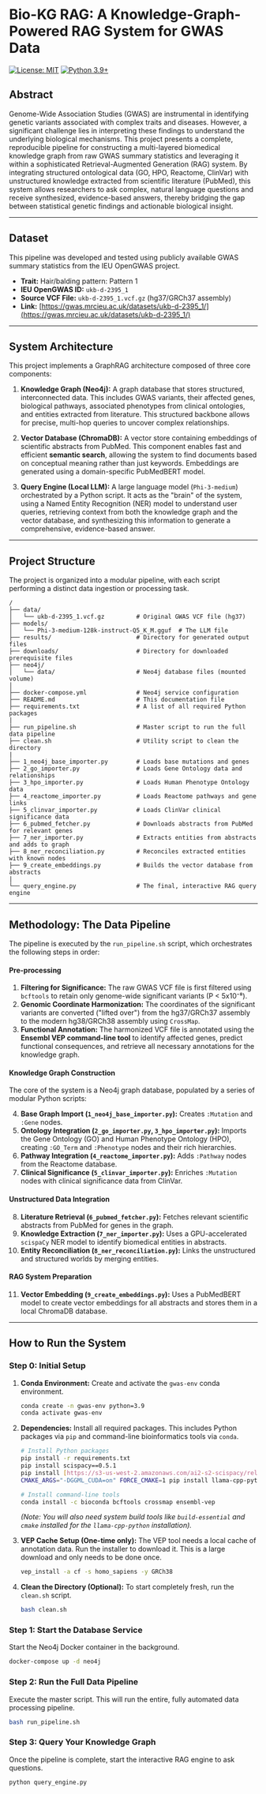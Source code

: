 # Bio-KG RAG: A Knowledge-Graph-Powered RAG System for GWAS Data

[![License: MIT](https://img.shields.io/badge/License-MIT-yellow.svg)](https://opensource.org/licenses/MIT)
[![Python 3.9+](https://img.shields.io/badge/python-3.9+-blue.svg)](https://www.python.org/downloads/release/python-390/)

## Abstract

Genome-Wide Association Studies (GWAS) are instrumental in identifying genetic variants associated with complex traits and diseases. However, a significant challenge lies in interpreting these findings to understand the underlying biological mechanisms. This project presents a complete, reproducible pipeline for constructing a multi-layered biomedical knowledge graph from raw GWAS summary statistics and leveraging it within a sophisticated Retrieval-Augmented Generation (RAG) system. By integrating structured ontological data (GO, HPO, Reactome, ClinVar) with unstructured knowledge extracted from scientific literature (PubMed), this system allows researchers to ask complex, natural language questions and receive synthesized, evidence-based answers, thereby bridging the gap between statistical genetic findings and actionable biological insight.

---

## Dataset

This pipeline was developed and tested using publicly available GWAS summary statistics from the IEU OpenGWAS project.

-   **Trait:** Hair/balding pattern: Pattern 1
-   **IEU OpenGWAS ID:** `ukb-d-2395_1`
-   **Source VCF File:** `ukb-d-2395_1.vcf.gz` (hg37/GRCh37 assembly)
-   **Link:** [https://gwas.mrcieu.ac.uk/datasets/ukb-d-2395_1/](https://gwas.mrcieu.ac.uk/datasets/ukb-d-2395_1/)

---

## System Architecture

This project implements a GraphRAG architecture composed of three core components:

1.  **Knowledge Graph (Neo4j):** A graph database that stores structured, interconnected data. This includes GWAS variants, their affected genes, biological pathways, associated phenotypes from clinical ontologies, and entities extracted from literature. This structured backbone allows for precise, multi-hop queries to uncover complex relationships.

2.  **Vector Database (ChromaDB):** A vector store containing embeddings of scientific abstracts from PubMed. This component enables fast and efficient **semantic search**, allowing the system to find documents based on conceptual meaning rather than just keywords. Embeddings are generated using a domain-specific PubMedBERT model.

3.  **Query Engine (Local LLM):** A large language model (`Phi-3-medium`) orchestrated by a Python script. It acts as the "brain" of the system, using a Named Entity Recognition (NER) model to understand user queries, retrieving context from both the knowledge graph and the vector database, and synthesizing this information to generate a comprehensive, evidence-based answer.

---

## Project Structure

The project is organized into a modular pipeline, with each script performing a distinct data ingestion or processing task.

```
/
├── data/
│   └── ukb-d-2395_1.vcf.gz         # Original GWAS VCF file (hg37)
├── models/
│   └── Phi-3-medium-128k-instruct-Q5_K_M.gguf  # The LLM file
├── results/                        # Directory for generated output files
├── downloads/                      # Directory for downloaded prerequisite files
├── neo4j/
│   └── data/                       # Neo4j database files (mounted volume)
│
├── docker-compose.yml              # Neo4j service configuration
├── README.md                       # This documentation file
├── requirements.txt                # A list of all required Python packages
|
├── run_pipeline.sh                 # Master script to run the full data pipeline
├── clean.sh                        # Utility script to clean the directory
|
├── 1_neo4j_base_importer.py        # Loads base mutations and genes
├── 2_go_importer.py                # Loads Gene Ontology data and relationships
├── 3_hpo_importer.py               # Loads Human Phenotype Ontology data
├── 4_reactome_importer.py          # Loads Reactome pathways and gene links
├── 5_clinvar_importer.py           # Loads ClinVar clinical significance data
├── 6_pubmed_fetcher.py             # Downloads abstracts from PubMed for relevant genes
├── 7_ner_importer.py               # Extracts entities from abstracts and adds to graph
├── 8_ner_reconciliation.py         # Reconciles extracted entities with known nodes
├── 9_create_embeddings.py          # Builds the vector database from abstracts
|
└── query_engine.py                 # The final, interactive RAG query engine
```

---

## Methodology: The Data Pipeline

The pipeline is executed by the `run_pipeline.sh` script, which orchestrates the following steps in order:

#### Pre-processing
1.  **Filtering for Significance:** The raw GWAS VCF file is first filtered using `bcftools` to retain only genome-wide significant variants (P < 5x10⁻⁸).
2.  **Genomic Coordinate Harmonization:** The coordinates of the significant variants are converted ("lifted over") from the hg37/GRCh37 assembly to the modern hg38/GRCh38 assembly using `CrossMap`.
3.  **Functional Annotation:** The harmonized VCF file is annotated using the **Ensembl VEP command-line tool** to identify affected genes, predict functional consequences, and retrieve all necessary annotations for the knowledge graph.

#### Knowledge Graph Construction
The core of the system is a Neo4j graph database, populated by a series of modular Python scripts:

4.  **Base Graph Import (`1_neo4j_base_importer.py`):** Creates `:Mutation` and `:Gene` nodes.
5.  **Ontology Integration (`2_go_importer.py`, `3_hpo_importer.py`):** Imports the Gene Ontology (GO) and Human Phenotype Ontology (HPO), creating `:GO_Term` and `:Phenotype` nodes and their rich hierarchies.
6.  **Pathway Integration (`4_reactome_importer.py`):** Adds `:Pathway` nodes from the Reactome database.
7.  **Clinical Significance (`5_clinvar_importer.py`):** Enriches `:Mutation` nodes with clinical significance data from ClinVar.

#### Unstructured Data Integration
8.  **Literature Retrieval (`6_pubmed_fetcher.py`):** Fetches relevant scientific abstracts from PubMed for genes in the graph.
9.  **Knowledge Extraction (`7_ner_importer.py`):** Uses a GPU-accelerated `scispaCy` NER model to identify biomedical entities in abstracts.
10. **Entity Reconciliation (`8_ner_reconciliation.py`):** Links the unstructured and structured worlds by merging entities.

#### RAG System Preparation
11. **Vector Embedding (`9_create_embeddings.py`):** Uses a PubMedBERT model to create vector embeddings for all abstracts and stores them in a local ChromaDB database.

---

## How to Run the System

### Step 0: Initial Setup

1.  **Conda Environment:** Create and activate the `gwas-env` conda environment.
    ```bash
    conda create -n gwas-env python=3.9
    conda activate gwas-env
    ```

2.  **Dependencies:** Install all required packages. This includes Python packages via `pip` and command-line bioinformatics tools via `conda`.
    ```bash
    # Install Python packages
    pip install -r requirements.txt
    pip install scispacy==0.5.1
    pip install [https://s3-us-west-2.amazonaws.com/ai2-s2-scispacy/releases/v0.5.1/en_core_sci_lg-0.5.1.tar.gz](https://s3-us-west-2.amazonaws.com/ai2-s2-scispacy/releases/v0.5.1/en_core_sci_lg-0.5.1.tar.gz)
    CMAKE_ARGS="-DGGML_CUDA=on" FORCE_CMAKE=1 pip install llama-cpp-python --force-reinstall --upgrade --no-cache-dir

    # Install command-line tools
    conda install -c bioconda bcftools crossmap ensembl-vep
    ```
    *(Note: You will also need system build tools like `build-essential` and `cmake` installed for the `llama-cpp-python` installation).*

3.  **VEP Cache Setup (One-time only):** The VEP tool needs a local cache of annotation data. Run the installer to download it. This is a large download and only needs to be done once.
    ```bash
    vep_install -a cf -s homo_sapiens -y GRCh38
    ```

4.  **Clean the Directory (Optional):** To start completely fresh, run the `clean.sh` script.
    ```bash
    bash clean.sh
    ```

### Step 1: Start the Database Service

Start the Neo4j Docker container in the background.
```bash
docker-compose up -d neo4j
```

### Step 2: Run the Full Data Pipeline

Execute the master script. This will run the entire, fully automated data processing pipeline.
```bash
bash run_pipeline.sh
```

### Step 3: Query Your Knowledge Graph

Once the pipeline is complete, start the interactive RAG engine to ask questions.
```bash
python query_engine.py
```
